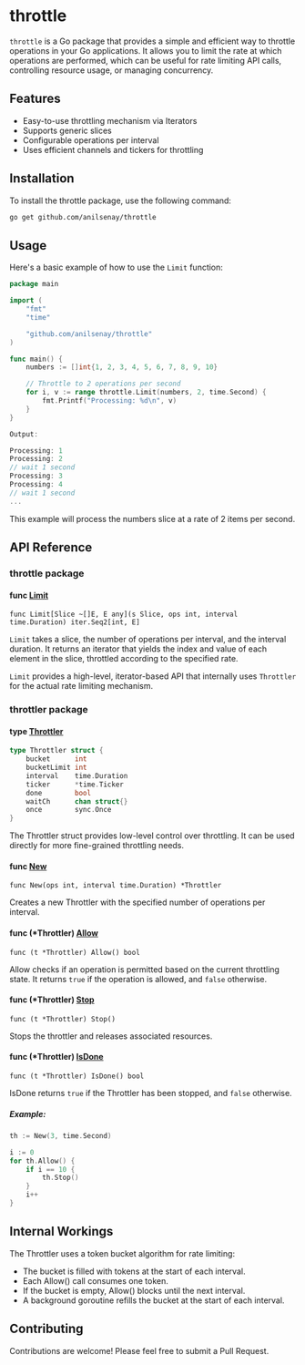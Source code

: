 # throttle

`throttle` is a Go package that provides a simple and efficient way to throttle operations in your Go applications. It allows you to limit the rate at which operations are performed, which can be useful for rate limiting API calls, controlling resource usage, or managing concurrency.

## Features

- Easy-to-use throttling mechanism via Iterators
- Supports generic slices
- Configurable operations per interval
- Uses efficient channels and tickers for throttling

## Installation

To install the throttle package, use the following command:

```bash
go get github.com/anilsenay/throttle
```

## Usage

Here's a basic example of how to use the `Limit` function:

```go
package main

import (
    "fmt"
    "time"

    "github.com/anilsenay/throttle"
)

func main() {
    numbers := []int{1, 2, 3, 4, 5, 6, 7, 8, 9, 10}

    // Throttle to 2 operations per second
    for i, v := range throttle.Limit(numbers, 2, time.Second) {
        fmt.Printf("Processing: %d\n", v)
    }
}
```

```go
Output:

Processing: 1
Processing: 2
// wait 1 second
Processing: 3
Processing: 4
// wait 1 second
...
```

This example will process the numbers slice at a rate of 2 items per second.

## API Reference

### throttle package

#### func [Limit]()

`func Limit[Slice ~[]E, E any](s Slice, ops int, interval time.Duration) iter.Seq2[int, E]`

`Limit` takes a slice, the number of operations per interval, and the interval duration. It returns an iterator that yields the index and value of each element in the slice, throttled according to the specified rate.

`Limit` provides a high-level, iterator-based API that internally uses `Throttler` for the actual rate limiting mechanism.

### throttler package

#### type [Throttler]()

```go
type Throttler struct {
    bucket      int
    bucketLimit int
    interval    time.Duration
    ticker      *time.Ticker
    done        bool
    waitCh      chan struct{}
    once        sync.Once
}
```

The Throttler struct provides low-level control over throttling. It can be used directly for more fine-grained throttling needs.

#### func [New]()

`func New(ops int, interval time.Duration) *Throttler`

Creates a new Throttler with the specified number of operations per interval.

#### func (\*Throttler) [Allow]()

`func (t *Throttler) Allow() bool`

Allow checks if an operation is permitted based on the current throttling state. It returns `true` if the operation is allowed, and `false` otherwise.

#### func (\*Throttler) [Stop]()

`func (t *Throttler) Stop()`

Stops the throttler and releases associated resources.

#### func (\*Throttler) [IsDone]()

`func (t *Throttler) IsDone() bool`

IsDone returns `true` if the Throttler has been stopped, and `false` otherwise.

##### Example:

```go
th := New(3, time.Second)

i := 0
for th.Allow() {
    if i == 10 {
        th.Stop()
    }
    i++
}
```

## Internal Workings

The Throttler uses a token bucket algorithm for rate limiting:

- The bucket is filled with tokens at the start of each interval.
- Each Allow() call consumes one token.
- If the bucket is empty, Allow() blocks until the next interval.
- A background goroutine refills the bucket at the start of each interval.

## Contributing

Contributions are welcome! Please feel free to submit a Pull Request.
